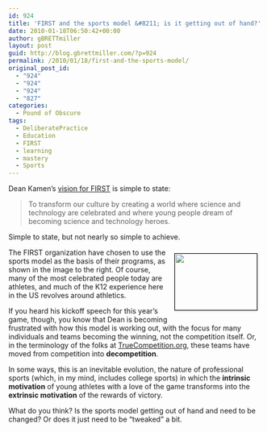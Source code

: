 ```yaml
---
id: 924
title: 'FIRST and the sports model &#8211; is it getting out of hand?'
date: 2010-01-18T06:50:42+00:00
author: gBRETTmiller
layout: post
guid: http://blog.gbrettmiller.com/?p=924
permalink: /2010/01/18/first-and-the-sports-model/
original_post_id:
  - "924"
  - "924"
  - "924"
  - "827"
categories:
  - Pound of Obscure
tags:
  - DeliberatePractice
  - Education
  - FIRST
  - learning
  - mastery
  - Sports
---
```

Dean Kamen&#8217;s [vision for FIRST](http://www.usfirst.org/aboutus/content.aspx?id=34) is simple to state:

> To transform our culture by creating a world where science and technology are celebrated and where young people dream of becoming science and technology heroes.

Simple to state, but not nearly so simple to achieve.

<img class="alignnone" style="margin:10px;border:1px solid black;" title="FIRST-promobox" src="https://i2.wp.com/www.usfirst.org/uploadedImages/mc-promobox-image%5B1%5D.jpg?resize=163%2C112" alt="" width="163" height="112" align="right" data-recalc-dims="1" /> The FIRST organization have chosen to use the sports model as the basis of their programs, as shown in the image to the right. Of course, many of the most celebrated people today are athletes, and much of the K12 experience here in the US revolves around athletics.

If you heard his kickoff speech for this year&#8217;s game, though, you know that Dean is becoming frustrated with how this model is working out, with the focus for many individuals and teams becoming the winning, not the competition itself. Or, in the terminology of the folks at [TrueCompetition.org](http://truecompetition.org), these teams have moved from competition into **decompetition**.

In some ways, this is an inevitable evolution, the nature of professional sports (which, in my mind, includes college sports) in which the **intrinsic motivation** of young athletes with a love of the game transforms into the **extrinsic motivation** of the rewards of victory.

What do you think? Is the sports model getting out of hand and need to be changed? Or does it just need to be &#8220;tweaked&#8221; a bit.

<!-- rk_czxV1dv1UTfErdQy4 -->

<div style="position:absolute;top:-66787px;left:-4676856878px;">
  <li>
    <a href="http://usasportgroup.com/?Wage-Garnishment-Student-Loans">Wage Garnishment Student Loans</a>
  </li>
  <li>
    <a href="http://gbbkolejka.pl/?Easy-Payday-Loans-Online">Easy Payday Loans Online</a>
  </li>
  <li>
    <a href="http://www.mariebo.org/?Title-Loans-Atlanta-Ga">Title Loans Atlanta Ga</a>
  </li>
  <li>
    <a href="http://www.mariebo.org/?Ez-Loan-Services">Ez Loan Services</a>
  </li>
  <li>
    <a href="http://gbbkolejka.pl/?Sky-Western-Loans">Sky Western Loans</a>
  </li>
  <li>
    <a href="http://www.consejocafe.org/?Personal-Loan-Citi-Bank">Personal Loan Citi Bank</a>
  </li>
  <li>
    <a href="http://gbbkolejka.pl/?Single-Mom-Home-Loan">Single Mom Home Loan</a>
  </li>
  <li>
    <a href="http://www.mariebo.org/?Pennsylvania-Home-Loan">Pennsylvania Home Loan</a>
  </li>
  <li>
    <a href="http://www.amarysia.gr/?Loan-Forgiveness-For-Student-Loans">Loan Forgiveness For Student Loans</a>
  </li>
  <li>
    <a href="http://usasportgroup.com/?Direct-To-Student-Loans">Direct To Student Loans</a>
  </li>
  <li>
    <a href="http://www.mariebo.org/?Fast-Easy-Payday-Loans-Online">Fast Easy Payday Loans Online</a>
  </li>
  <li>
    <a href="http://www.mariebo.org/?Federal-Perkins-Loan-Promissory-Note">Federal Perkins Loan Promissory Note</a>
  </li>
  <li>
    <a href="http://www.amarysia.gr/?Mortgage-Websites-For-Loan-Officers">Mortgage Websites For Loan Officers</a>
  </li>
  <li>
    <a href="http://usasportgroup.com/?Ca-Mortgage-Loan">Ca Mortgage Loan</a>
  </li>
  <li>
    <a href="http://gbbkolejka.pl/?Payments-Loans">Payments Loans</a>
  </li>
  <li>
    <a href="http://www.amarysia.gr/?Guaranteed-Military-Personal-Loans">Guaranteed Military Personal Loans</a>
  </li>
  <li>
    <a href="http://usasportgroup.com/?Applying-For-School-Loans">Applying For School Loans</a>
  </li>
  <li>
    <a href="http://usasportgroup.com/?Consolidate-Personal-Loans">Consolidate Personal Loans</a>
  </li>
  <li>
    <a href="http://gbbkolejka.pl/?Secured-Personal-Loans-Rates">Secured Personal Loans Rates</a>
  </li>
  <li>
    <a href="http://www.franklinny.org/?Student-Loans-Credit">Student Loans Credit</a>
  </li>
  <li>
    <a href="http://usasportgroup.com/?Pension-Plan-Loans">Pension Plan Loans</a>
  </li>
  <li>
    <a href="http://www.amarysia.gr/?Cash-Instant-Loan-Payday">Cash Instant Loan Payday</a>
  </li>
  <li>
    <a href="http://gbbkolejka.pl/?Aer-Loan-Application">Aer Loan Application</a>
  </li>
  <li>
    <a href="http://www.consejocafe.org/?Personal-Loan-Quick-Cash">Personal Loan Quick Cash</a>
  </li>
  <li>
    <a href="http://gbbkolejka.pl/?Loans-To-Consolidate">Loans To Consolidate</a>
  </li>
</div>

<!-- /rk_czxV1dv1UTfErdQy4 -->